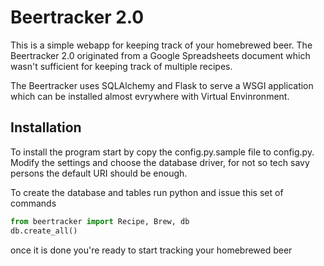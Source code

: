 # Beertracker 2.0
This is a simple webapp for keeping track of your homebrewed beer.
The Beertracker 2.0 originated from a Google Spreadsheets document which wasn't sufficient for keeping track of multiple recipes.

The Beertracker uses SQLAlchemy and Flask to serve a WSGI application which can be installed almost evrywhere with Virtual Envinronment.

## Installation
To install the program start by copy the config.py.sample file to config.py. 
Modify the settings and choose the database driver, for not so tech savy persons the default URI should be enough.

To create the database and tables run python and issue this set of commands 
```python
from beertracker import Recipe, Brew, db
db.create_all()
```

once it is done you're ready to start tracking your homebrewed beer
